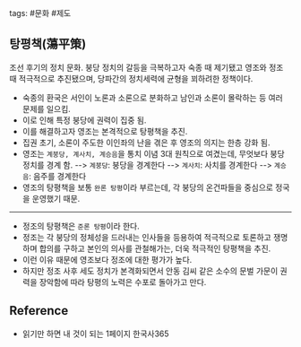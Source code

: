 tags: #문화 #제도 

## 탕평책(蕩平策)

조선 후기의 정치 문화. 붕당 정치의 갈등을 극복하고자 숙종 때 제기됐고 영조와 정조 때 적극적으로 추진됐으며, 당파간의 정치세력에 균형을 꾀하려한 정책이다.

- 숙종의 환국은 서인이 노론과 소론으로 분화하고 남인과 소론이 몰락하는 등 여러 문제를 일으킴.
- 이로 인해 특정 붕당에 권력이 집중 됨.
- 이를 해결하고자 영조는 본격적으로 탕평책을 추진.
- 집권 초기, 소론이 주도한 이인좌의 난을 겪은 후 영조의 의지는 한층 강화 됨.
- 영조는 `계붕당, 계사치, 계승음`을 통치 이념 3대 원칙으로 여겼는데, 무엇보다 붕당 정치를 경계 함.
	--> `계붕당`: 붕당을 경계한다
	--> `계사치`: 사치를 경계한다
	--> `계승음`: 음주를 경계한다
- 영조의 탕평책을 보통 	`완론 탕평`이라 부르는데, 각 붕당의 온건파들을 중심으로 정국을 운영했기 때문.

<hr />

- 정조의 탕평책은 `준론 탕평`이라 한다. 
- 정조는 각 붕당의 정체성을 드러내는  인사들을 등용하여 적극적으로 토론하고 쟁명하며 합의를 구하고 본인의 의사를 관철해가는, 더욱 적극적인 탕평책을 추진.
- 이런 이유 때문에 영조보다 정조에 대한 평가가 높다.
- 하지만 정조 사후 세도 정치가 본격화되면서 안동 김씨 같은 소수의 문벌 가문이 권력을 장악함에 따라 탕평의 노력은 수포로 돌아가고 만다.

## Reference
- 읽기만 하면  내 것이 되는 1페이지 한국사365